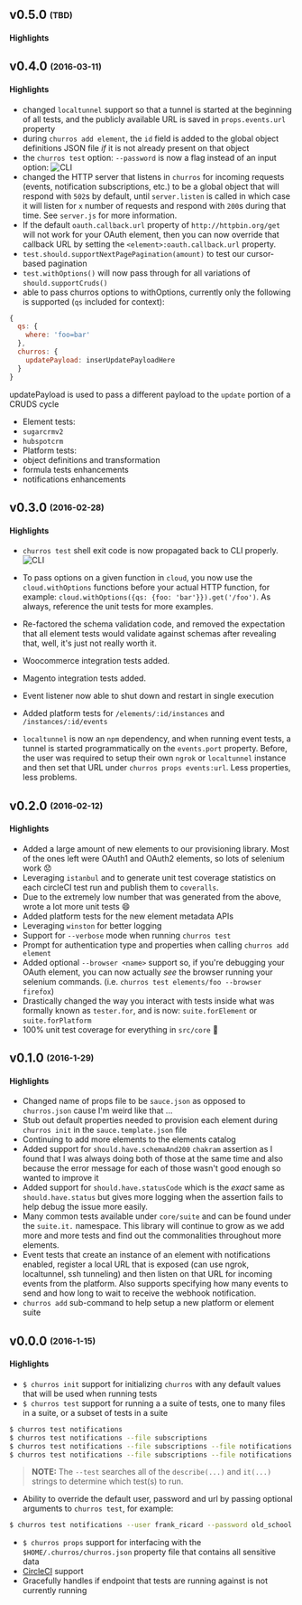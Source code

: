 ## v0.5.0 <sub><sup>(TBD)</sup></sub>
#### Highlights

## v0.4.0 <sub><sup>(2016-03-11)</sup></sub>
#### Highlights
* changed `localtunnel` support so that a tunnel is started at the beginning of all tests, and the publicly available URL is saved in `props.events.url` property
* during `churros add element`, the `id` field is added to the global object definitions JSON file *if* it is not already present on that object
* the `churros test` option: `--password` is now a flag instead of an input option:
![CLI](https://camo.githubusercontent.com/40a190aa2c9a86eef338de2ace574e59976ef052/687474703a2f2f636c2e6c792f3257303131753343303933342f53637265656e2532305265636f7264696e67253230323031362d30332d3035253230617425323030392e3433253230414d2e676966)
* changed the HTTP server that listens in `churros` for incoming requests (events, notification subscriptions, etc.) to be a global object that will respond with `502`s by default, until `server.listen` is called in which case it will listen for `x` number of requests and respond with `200`s during that time.  See `server.js` for more information.
* If the default `oauth.callback.url` property of `http://httpbin.org/get` will not work for your OAuth element, then you can now override that callback URL by setting the `<element>:oauth.callback.url` property.
* `test.should.supportNextPagePagination(amount)` to test our cursor-based pagination
* `test.withOptions()` will now pass through for all variations of `should.supportCruds()`
* able to pass churros options to withOptions, currently only the following is supported (`qs` included for context):
```javascript
{
  qs: {
    where: 'foo=bar'
  },
  churros: {
    updatePayload: inserUpdatePayloadHere  
  }
}
```
updatePayload is used to pass a different payload to the `update` portion of a CRUDS cycle
* Element tests:
 * `sugarcrmv2`
 * `hubspotcrm`
* Platform tests:
 * object definitions and transformation
 * formula tests enhancements
 * notifications enhancements

## v0.3.0 <sub><sup>(2016-02-28)</sup></sub>
#### Highlights
* `churros test` shell exit code is now propagated back to CLI properly.
![CLI](http://cl.ly/0I262G3Q0u1z/Screen%20Recording%202016-02-24%20at%2001.45%20PM.gif)

* To pass options on a given function in `cloud`, you now use the `cloud.withOptions` functions before your actual HTTP function, for example: `cloud.withOptions({qs: {foo: 'bar'}}).get('/foo')`.  As always, reference the unit tests for more examples.
* Re-factored the schema validation code, and removed the expectation that all element tests would validate against schemas after revealing that, well, it's just not really worth it.
* Woocommerce integration tests added.
* Magento integration tests added.
* Event listener now able to shut down and restart in single execution
* Added platform tests for `/elements/:id/instances` and `/instances/:id/events`
* `localtunnel` is now an `npm` dependency, and when running event tests, a tunnel is started programmatically on the `events.port` property.  Before, the user was required to setup their own `ngrok` or `localtunnel` instance and then set that URL under `churros props events:url`.  Less properties, less problems.

## v0.2.0 <sub><sup>(2016-02-12)</sup></sub>

#### Highlights
* Added a large amount of new elements to our provisioning library.  Most of the ones left were OAuth1 and OAuth2 elements, so lots of selenium work :disappointed:
* Leveraging `istanbul` and to generate unit test coverage statistics on each circleCI test run and publish them to `coveralls`.
 * Due to the extremely low number that was generated from the above, wrote a lot more unit tests :smile:
* Added platform tests for the new element metadata APIs
* Leveraging `winston` for better logging
* Support for `--verbose` mode when running `churros test`
* Prompt for authentication type and properties when calling `churros add element`
* Added optional `--browser <name>` support so, if you're debugging your OAuth element, you can now actually *see* the browser running your selenium commands.  (i.e. `churros test elements/foo --browser firefox`)
* Drastically changed the way you interact with tests inside what was formally known as `tester.for`, and is now: `suite.forElement` or `suite.forPlatform`
* 100% unit test coverage for everything in `src/core` :100:

## v0.1.0 <sub><sup>(2016-1-29)</sup></sub>

#### Highlights
* Changed name of props file to be `sauce.json` as opposed to `churros.json` cause I'm weird like that ...
* Stub out default properties needed to provision each element during `churros init` in the `sauce.template.json` file
* Continuing to add more elements to the elements catalog
* Added support for `should.have.schemaAnd200` `chakram` assertion as I found that I was always doing both of those at the same time and also because the error message for each of those wasn't good enough so wanted to improve it
* Added support for `should.have.statusCode` which is the *exact* same as `should.have.status` but gives more logging when the assertion fails to help debug the issue more easily.
* Many common tests available under `core/suite` and can be found under the `suite.it.` namespace.  This library will continue to grow as we add more and more tests and find out the commonalities throughout more elements.
* Event tests that create an instance of an element with notifications enabled, register a local URL that is exposed (can use ngrok, localtunnel, ssh tunneling) and then listen on that URL for incoming events from the platform.  Also supports specifying how many events to send and how long to wait to receive the webhook notification.
* `churros add` sub-command to help setup a new platform or element suite

## v0.0.0 <sub><sup>(2016-1-15)</sup></sub>

#### Highlights
* `$ churros init` support for initializing `churros` with any default values that will be used when running tests
* `$ churros test` support for running a a suite of tests, one to many files in a suite, or a subset of tests in a suite

```bash
$ churros test notifications
$ churros test notifications --file subscriptions
$ churros test notifications --file subscriptions --file notifications
$ churros test notifications --file subscriptions --file notifications --test \'should throw a 400\'
```

> __NOTE:__ The `--test` searches all of the `describe(...)` and `it(...)` strings to determine which test(s) to run.

* Ability to override the default user, password and url by passing optional arguments to `churros test`, for example:

```bash
$ churros test notifications --user frank_ricard --password old_school --url frank.old-school.com
```

* `$ churros props` support for interfacing with the `$HOME/.churros/churros.json` property file that contains all sensitive data
* [CircleCI](https://circleci.com/gh/cloud-elements/churros) support
* Gracefully handles if endpoint that tests are running against is not currently running
